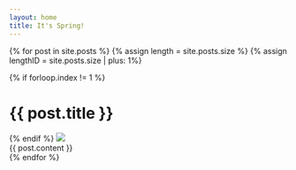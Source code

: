 ```yaml
---
layout: home
title: It's Spring!
---
```


{% for post in site.posts %}
{% assign length = site.posts.size %}
{% assign lengthID = site.posts.size | plus: 1%}
  <div id="js-{{ forloop.index }}" class="post -fixed{% if forloop.index == 1 %} -first{% endif %}{% if forloop.index == length %} -last{% endif %}">
    <span id="{{ post.url | remove: '/' }}">
    {% if forloop.index != 1 %}
      <div class="post-header ctnr-golden">
        <h1 class="post-title">{{ post.title }}</h1>
      </div>
    {% endif %}
    </span>
    <img class="post-image" style="z-index: {{ lengthID | minus: forloop.index }}" src="{{ site.baseurl }}/img/{{post.image}}.jpg" srcset="{{ site.baseurl }}/img/{{post.image}}.jpg 900w, {{ site.baseurl }}/img/{{post.image}}1500w.jpg 1500w, {{ site.baseurl }}/img/{{post.image}}600w.jpg 600w" sizes="(min-width: 768px) 50vw, 100vw">
    <div class="ctnr-wide">
    {{ post.content }}
    </div>
  </div>
{% endfor %}